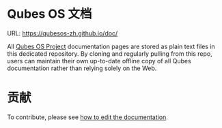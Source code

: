 # Qubes OS 文档

URL: https://qubesos-zh.github.io/doc/

All [Qubes OS Project](https://github.com/QubesOS) documentation pages are
stored as plain text files in this dedicated repository. By cloning and
regularly pulling from this repo, users can maintain their own up-to-date
offline copy of all Qubes documentation rather than relying solely on the Web.

# 贡献
To contribute, please see [how to edit the
documentation](https://www.qubes-os.org/doc/how-to-edit-the-documentation/).
